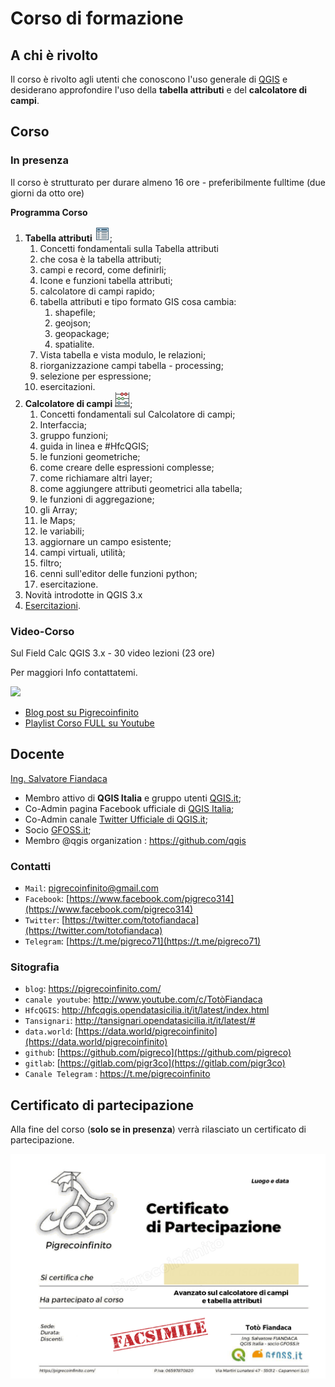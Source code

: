 # Corso di formazione

## A chi è rivolto

Il corso è rivolto agli utenti che conoscono l'uso generale di [QGIS](https://qgis.org/it/site/) e desiderano approfondire l'uso della **tabella attributi** e del **calcolatore di campi**.

## Corso

### In presenza

Il corso è strutturato per durare almeno 16 ore - preferibilmente fulltime (due giorni da otto ore)

**Programma Corso**

1. **Tabella attributi** ![](../img/tabella_attributi/icon/mActionOpenTable.png);
   1. Concetti fondamentali sulla Tabella attributi
   2. che cosa è la tabella attributi;
   3. campi e record, come definirli;
   4. Icone e funzioni tabella attributi;
   5. calcolatore di campi rapido;
   6. tabella attributi e tipo formato GIS cosa cambia:
      1. shapefile;
      2. geojson;
      3. geopackage;
      4. spatialite.
   7. Vista tabella e vista modulo, le relazioni;
   8. riorganizzazione campi tabella - processing;
   9. selezione per espressione;
   10. esercitazioni.
2. **Calcolatore di campi** ![](../img/mActionCalculateField.png);
   1. Concetti fondamentali sul Calcolatore di campi;
   2. Interfaccia;
   3. gruppo funzioni;
   4. guida in linea e #HfcQGIS;
   5. le funzioni geometriche;
   6. come creare delle espressioni complesse;
   7. come richiamare altri layer;
   8. come aggiungere attributi geometrici alla tabella;
   9. le funzioni di aggregazione;
   10. gli Array;
   11. le Maps;
   12. le variabili;
   13. aggiornare un campo esistente;
   14. campi virtuali, utilità;
   15. filtro;
   16. cenni sull'editor delle funzioni python;
   17. esercitazione.
3.  Novità introdotte in QGIS 3.x
4.  [Esercitazioni](../esempi/lista_esempi.md).

### Video-Corso 

Sul Field Calc QGIS 3.x - 30 video lezioni (23 ore)

Per maggiori Info contattatemi.

[![](https://img.youtube.com/vi/FvLSgc8Llq0/0.jpg)](https://youtu.be/FvLSgc8Llq0 "Presentazione Corso FULL")


- [Blog post su Pigrecoinfinito](https://pigrecoinfinito.com/2021/05/21/corso-field-calc-qgis-3-v3/)
- [Playlist Corso FULL su Youtube](https://www.youtube.com/playlist?list=PLqDFjeQq7NBhCKPcP1gRbmyM0z3-Gqr5g)

## Docente 

[Ing. Salvatore Fiandaca](http://hfcqgis.opendatasicilia.it/it/latest/autore.html)

- Membro attivo di **QGIS Italia** e gruppo utenti [QGIS.it](http://qgis.it/);
- Co-Admin pagina Facebook ufficiale di [QGIS Italia](https://www.facebook.com/qgis.it/);
- Co-Admin canale [Twitter Ufficiale di QGIS.it](https://twitter.com/qgisitalia);
- Socio [GFOSS.it](http://gfoss.it/);
- Membro @qgis organization : <https://github.com/qgis>

### Contatti

- `Mail`: pigrecoinfinito@gmail.com
- `Facebook`: [https://www.facebook.com/pigreco314](https://www.facebook.com/pigreco314)
- `Twitter`: [https://twitter.com/totofiandaca](https://twitter.com/totofiandaca)
- `Telegram`: [https://t.me/pigreco71](https://t.me/pigreco71)

### Sitografia

- `blog`: <https://pigrecoinfinito.com/>
- `canale youtube`: <http://www.youtube.com/c/TotòFiandaca>
- `HfcQGIS`: <http://hfcqgis.opendatasicilia.it/it/latest/index.html>
- `Tansignari`: <http://tansignari.opendatasicilia.it/it/latest/#>
- `data.world`: [https://data.world/pigrecoinfinito](https://data.world/pigrecoinfinito)
- `github`: [https://github.com/pigreco](https://github.com/pigreco)
- `gitlab`: [https://gitlab.com/pigr3co](https://gitlab.com/pigr3co)
- `Canale Telegram` : <https://t.me/pigrecoinfinito>


  
## Certificato di partecipazione

Alla fine del corso (**solo se in presenza**) verrà rilasciato un certificato di partecipazione.

![screen](certificato_bozza_3.png)
